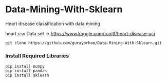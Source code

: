 # Data-Mining-With-Sklearn

Heart disease classification with data mining

heart.csv Data set -> https://www.kaggle.com/ronitf/heart-disease-uci

    git clone https://github.com/gurayorhan/Data-Mining-With-Sklearn.git

### Install Required Libraries

    pip install numpy
    pip install pandas
    pip install sklearn
